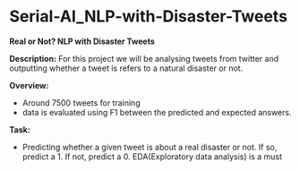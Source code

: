# Serial-AI_NLP-with-Disaster-Tweets

__**Real or Not? NLP with Disaster Tweets**__

**Description:**
For this project we will be analysing tweets from twitter and outputting whether a tweet is refers to a natural disaster or not.

**Overview:**
 - Around 7500 tweets for training
 - data is evaluated using F1 between the predicted and expected answers.

**Task:**
 - Predicting whether a given tweet is about a real disaster or not. If so, predict a 1. If not, predict a 0. EDA(Exploratory data analysis) is a must
